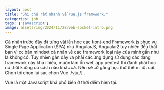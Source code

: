 ```yaml
---
layout: post
title: "Ghi chú rất nhanh về vue.js framework,"
categories: job
tags: ['javascript']
image: assets/img/2024/11/28/web-socket-intro.png
---
```


Cá nhân trước đây đã từng vài lần học các front-end Framework js phục vụ Single Page Application (SPA) như AngularJS, Angualar2 tuy nhiên đều thất bạn vì cơ bản mindset cá nhân về các framework loại này của mình gần như là không có. Tuy nhiên gần đây va phải các ứng dụng sử dụng các dạng framework này khá nhiều, muốn làm ổn web app pentest thì đành phải học nó thôi không có cách nào khác cả. Nên sẽ cố gắng học thử thêm một cái. Chọn tới chọn lui sau chọn Vue [/vjuː/] .

Vue là một Javascript khá phổ biến ở thời điểm hiện tại.
